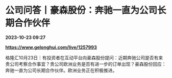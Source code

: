 # 公司问答丨豪森股份：奔驰一直为公司长期合作伙伴

**2023-10-23 09:27**

**https://www.gelonghui.com/live/1257993**

格隆汇10月23日｜有投资者在互动平台向豪森股份提问：近期奔驰公司是否有来贵公司考察合作事宜？贵公司欧洲业务是否有进一步的订单出现？豪森股份回应：奔驰一直为公司长期合作伙伴。欧洲业务正在积极推进。